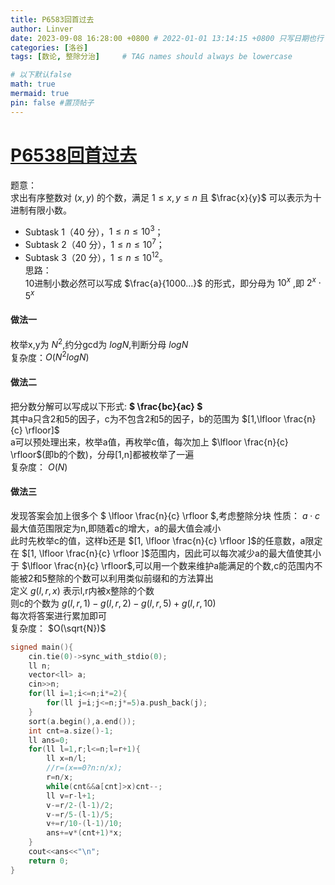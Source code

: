 ```yaml
---
title: P6583回首过去
author: Linver
date: 2023-09-08 16:28:00 +0800 # 2022-01-01 13:14:15 +0800 只写日期也行；不写秒也行；这样也行 2022-03-09T00:55:42+08:00
categories: [洛谷]
tags: [数论, 整除分治]     # TAG names should always be lowercase

# 以下默认false
math: true
mermaid: true
pin: false #置顶帖子
---
```

# [P6538回首过去](https://www.luogu.com.cn/problem/P6583)
题意：  
求出有序整数对 $(x,y)$ 的个数，满足 $1\le x,y\le n$ 且 $\frac{x}{y}$ 可以表示为十进制有限小数。  
* Subtask 1（40 分），$1 \le n \le 10^3$；
* Subtask 2（40 分），$1 \le n \le 10^7$；
* Subtask 3（20 分），$1 \le n \le 10^{12}$。  
思路：  
10进制小数必然可以写成 $\frac{a}{1000...}$ 的形式，即分母为 $10^{x}$ ,即 $2^{x} \cdot 5^{x}$    
#### 做法一   
枚举x,y为 $N^2$,约分gcd为 $logN$,判断分母 $logN$  
复杂度：$O(N^2logN)$  
#### 做法二 
把分数分解可以写成以下形式: **$ \frac{bc}{ac} $**   
其中a只含2和5的因子，c为不包含2和5的因子，b的范围为 $[1,\lfloor \frac{n}{c} \rfloor]$  
a可以预处理出来，枚举a值，再枚举c值，每次加上 $\lfloor \frac{n}{c} \rfloor$(即b的个数)，分母[1,n]都被枚举了一遍  
复杂度： $O(N)$  
#### 做法三
发现答案会加上很多个 $ \lfloor \frac{n}{c} \rfloor $,考虑整除分块
性质： $a \cdot c$ 最大值范围限定为n,即随着c的增大，a的最大值会减小  
此时先枚举c的值，这样b还是 $[1, \lfloor \frac{n}{c} \rfloor ]$的任意数，a限定在 $[1, \lfloor \frac{n}{c} \rfloor ]$范围内，因此可以每次减少a的最大值使其小于 $\lfloor \frac{n}{c} \rfloor$,可以用一个数来维护a能满足的个数,c的范围内不能被2和5整除的个数可以利用类似前缀和的方法算出  
定义 $g(l,r,x)$ 表示l,r内被x整除的个数  
则c的个数为 $g(l,r,1)-g(l,r,2)-g(l,r,5)+g(l,r,10)$  
每次将答案进行累加即可  
复杂度： $O(\sqrt{N})$  
```c++
signed main(){
    cin.tie(0)->sync_with_stdio(0);
    ll n;
    vector<ll> a;
    cin>>n;
    for(ll i=1;i<=n;i*=2){
        for(ll j=i;j<=n;j*=5)a.push_back(j);
    }
    sort(a.begin(),a.end());
    int cnt=a.size()-1;
    ll ans=0;
    for(ll l=1,r;l<=n;l=r+1){
        ll x=n/l;
        //r=(x==0?n:n/x);
        r=n/x;
        while(cnt&&a[cnt]>x)cnt--;
        ll v=r-l+1;
        v-=r/2-(l-1)/2;
        v-=r/5-(l-1)/5;
        v+=r/10-(l-1)/10;
        ans+=v*(cnt+1)*x;
    }
    cout<<ans<<"\n";
    return 0;
}
```


